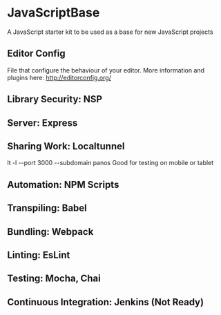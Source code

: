 # JavaScriptBase
A JavaScript starter kit to be used as a base for new JavaScript projects

## Editor Config
File that configure the behaviour of your editor. More information and plugins here:
http://editorconfig.org/

## Library Security: NSP

## Server: Express

## Sharing Work: Localtunnel
lt -l --port 3000 --subdomain panos
Good for testing on mobile or tablet

## Automation: NPM Scripts

## Transpiling: Babel

## Bundling: Webpack

## Linting: EsLint

## Testing: Mocha, Chai

## Continuous Integration: Jenkins (Not Ready)
